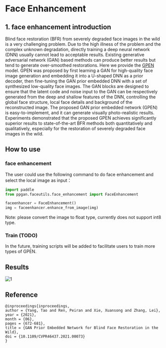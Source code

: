 # Face Enhancement

## 1. face enhancement introduction

Blind face restoration (BFR) from severely degraded face images in the wild is a very challenging problem. Due to the high illness of the problem and the complex unknown degradation, directly training a deep neural network (DNN) usually cannot lead to acceptable results. Existing generative adversarial network (GAN) based methods can produce better results but tend to generate over-smoothed restorations. Here we provide the [GPEN](https://arxiv.org/abs/2105.06070) model. GPEN was proposed by first learning a GAN for high-quality face image generation and embedding it into a U-shaped DNN as a prior decoder, then fine-tuning the GAN prior embedded DNN with a set of synthesized low-quality face images. The GAN blocks are designed to ensure that the latent code and noise input to the GAN can be respectively generated from the deep and shallow features of the DNN, controlling the global face structure, local face details and background of the reconstructed image. The proposed GAN prior embedded network (GPEN) is easy-to-implement, and it can generate visually photo-realistic results. Experiments demonstrated that the proposed GPEN achieves significantly superior results to state-of-the-art BFR methods both quantitatively and qualitatively, especially for the restoration of severely degraded face images in the wild.

## How to use

### face enhancement

The user could use the following command to do face enhancement and select the local image as input：

```python
import paddle
from ppgan.faceutils.face_enhancement import FaceEnhancement

faceenhancer = FaceEnhancement()
img = faceenhancer.enhance_from_image(img)
```

Note: please convert the image to float type, currently does not support int8 type.

### Train (TODO)

In the future, training scripts will be added to facilitate users to train more types of GPEN.

## Results

![1](https://user-images.githubusercontent.com/79366697/146891109-d204497f-7e71-4899-bc65-e1b101ce6293.jpg)

## Reference

```
@inproceedings{inproceedings,
author = {Yang, Tao and Ren, Peiran and Xie, Xuansong and Zhang, Lei},
year = {2021},
month = {06},
pages = {672-681},
title = {GAN Prior Embedded Network for Blind Face Restoration in the Wild},
doi = {10.1109/CVPR46437.2021.00073}
}

```
